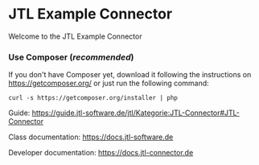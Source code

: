 JTL Example Connector
=====================

Welcome to the JTL Example Connector

### Use Composer (*recommended*)

If you don't have Composer yet, download it following the instructions on
https://getcomposer.org/ or just run the following command:

    curl -s https://getcomposer.org/installer | php
    
Guide: https://guide.jtl-software.de/jtl/Kategorie:JTL-Connector#JTL-Connector

Class documentation: https://docs.jtl-software.de

Developer documentation: https://docs.jtl-connector.de
